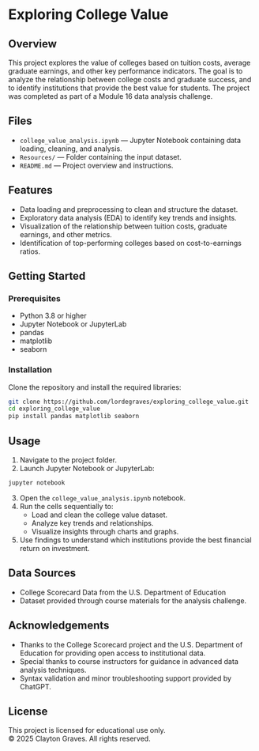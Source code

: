 # Exploring College Value

## Overview
This project explores the value of colleges based on tuition costs, average graduate earnings, and other key performance indicators. The goal is to analyze the relationship between college costs and graduate success, and to identify institutions that provide the best value for students. The project was completed as part of a Module 16 data analysis challenge.

## Files
- `college_value_analysis.ipynb` — Jupyter Notebook containing data loading, cleaning, and analysis.
- `Resources/` — Folder containing the input dataset.
- `README.md` — Project overview and instructions.

## Features
- Data loading and preprocessing to clean and structure the dataset.
- Exploratory data analysis (EDA) to identify key trends and insights.
- Visualization of the relationship between tuition costs, graduate earnings, and other metrics.
- Identification of top-performing colleges based on cost-to-earnings ratios.

## Getting Started

### Prerequisites
- Python 3.8 or higher
- Jupyter Notebook or JupyterLab
- pandas
- matplotlib
- seaborn

### Installation
Clone the repository and install the required libraries:

```bash
git clone https://github.com/lordegraves/exploring_college_value.git
cd exploring_college_value
pip install pandas matplotlib seaborn
```

## Usage
1. Navigate to the project folder.
2. Launch Jupyter Notebook or JupyterLab:

```bash
jupyter notebook
```

3. Open the `college_value_analysis.ipynb` notebook.
4. Run the cells sequentially to:
   - Load and clean the college value dataset.
   - Analyze key trends and relationships.
   - Visualize insights through charts and graphs.
5. Use findings to understand which institutions provide the best financial return on investment.

## Data Sources
- College Scorecard Data from the U.S. Department of Education
- Dataset provided through course materials for the analysis challenge.

## Acknowledgements
- Thanks to the College Scorecard project and the U.S. Department of Education for providing open access to institutional data.
- Special thanks to course instructors for guidance in advanced data analysis techniques.
- Syntax validation and minor troubleshooting support provided by ChatGPT.

## License
This project is licensed for educational use only.  
© 2025 Clayton Graves. All rights reserved.

